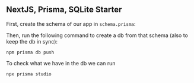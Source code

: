 ## NextJS, Prisma, SQLite Starter

First, create the schema of our app in `schema.prisma`:

Then, run the following command to create a db from that schema (also to keep the db in sync):
```
npm prisma db push
```

To check what we have in the db we can run
```
npx prisma studio
```